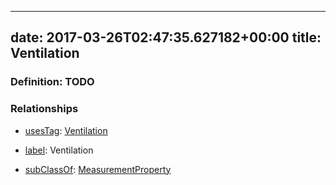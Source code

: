 
---
date: 2017-03-26T02:47:35.627182+00:00
title: Ventilation
---
### Definition: TODO

### Relationships

* [usesTag](https://brickschema.org/schema/1.0/BrickFrame#usesTag): [Ventilation](https://brickschema.org/schema/1.0/BrickTag#Ventilation)

* [label](http://www.w3.org/2000/01/rdf-schema#label): Ventilation

* [subClassOf](http://www.w3.org/2000/01/rdf-schema#subClassOf): [MeasurementProperty](https://brickschema.org/schema/1.0/Brick#MeasurementProperty)
